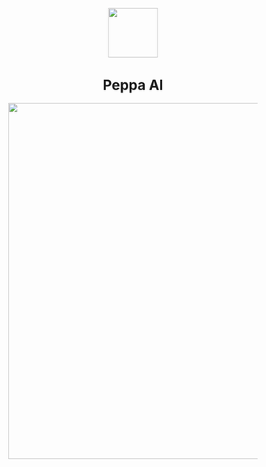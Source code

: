 <p align="center">
  <a href="https://peppaai.com">
    <img width="100" src="https://i.imgur.com/hj20gYV.png">
  </a>
</p>

<h1 align="center">Peppa AI</h1>

<p align="center">
  <a href="https://peppaai.com">
    <img width="720" src="[https://i.imgur.com/hj20gYV.png](https://i.imgur.com/XXRMFnh.png)">
  </a>
</p>

